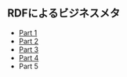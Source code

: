 ## RDFによるビジネスメタ
- [Part 1](part1.md)
- [Part 2](part2.md)
- [Part 3](part3.md)
- [Part 4](part4.md)
- Part 5
